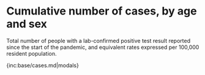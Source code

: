 # Cumulative number of cases, by age and sex 

Total number of people with a lab-confirmed positive test result reported since the start of the pandemic, and equivalent rates expressed per 100,000 resident population.

{inc:base/cases.md|modals}